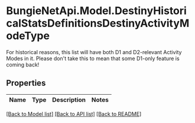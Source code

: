 # BungieNetApi.Model.DestinyHistoricalStatsDefinitionsDestinyActivityModeType
For historical reasons, this list will have both D1 and D2-relevant Activity Modes in it. Please don't take this to mean that some D1-only feature is coming back!
## Properties

Name | Type | Description | Notes
------------ | ------------- | ------------- | -------------

[[Back to Model list]](../README.md#documentation-for-models) [[Back to API list]](../README.md#documentation-for-api-endpoints) [[Back to README]](../README.md)

